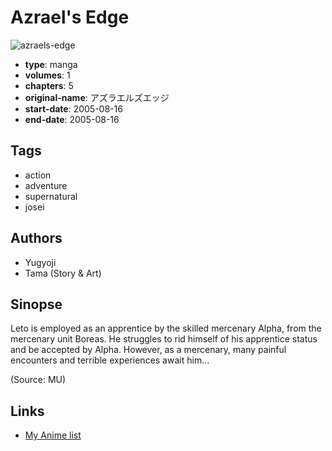 # Azrael's Edge

![azraels-edge](https://cdn.myanimelist.net/images/manga/3/21416.jpg)

-   **type**: manga
-   **volumes**: 1
-   **chapters**: 5
-   **original-name**: アズラエルズエッジ
-   **start-date**: 2005-08-16
-   **end-date**: 2005-08-16

## Tags

-   action
-   adventure
-   supernatural
-   josei

## Authors

-   Yugyoji
-   Tama (Story & Art)

## Sinopse

Leto is employed as an apprentice by the skilled mercenary Alpha, from the mercenary unit Boreas. He struggles to rid himself of his apprentice status and be accepted by Alpha. However, as a mercenary, many painful encounters and terrible experiences await him…

(Source: MU)

## Links

-   [My Anime list](https://myanimelist.net/manga/4488/Azraels_Edge)
